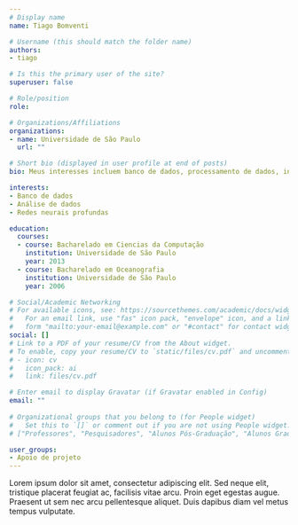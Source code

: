```yaml
---
# Display name
name: Tiago Bomventi

# Username (this should match the folder name)
authors:
- tiago

# Is this the primary user of the site?
superuser: false

# Role/position
role: 

# Organizations/Affiliations
organizations:
- name: Universidade de São Paulo
  url: ""

# Short bio (displayed in user profile at end of posts)
bio: Meus interesses incluem banco de dados, processamento de dados, inteligencia artificial...

interests:
- Banco de dados
- Análise de dados
- Redes neurais profundas

education:
  courses:
  - course: Bacharelado em Ciencias da Computação
    institution: Universidade de São Paulo
    year: 2013
  - course: Bacharelado em Oceanografia
    institution: Universidade de São Paulo
    year: 2006

# Social/Academic Networking
# For available icons, see: https://sourcethemes.com/academic/docs/widgets/#icons
#   For an email link, use "fas" icon pack, "envelope" icon, and a link in the
#   form "mailto:your-email@example.com" or "#contact" for contact widget.
social: []
# Link to a PDF of your resume/CV from the About widget.
# To enable, copy your resume/CV to `static/files/cv.pdf` and uncomment the lines below.  
# - icon: cv
#   icon_pack: ai
#   link: files/cv.pdf

# Enter email to display Gravatar (if Gravatar enabled in Config)
email: ""
  
# Organizational groups that you belong to (for People widget)
#   Set this to `[]` or comment out if you are not using People widget.  
# ["Professores", "Pesquisadores", "Alunos Pós-Graduação", "Alunos Graduação", "Apoio de projeto", "Visitantes", "Alumni"]

user_groups:
- Apoio de projeto
---
```


Lorem ipsum dolor sit amet, consectetur adipiscing elit. Sed neque elit, tristique placerat feugiat ac, facilisis vitae arcu. Proin eget egestas augue. Praesent ut sem nec arcu pellentesque aliquet. Duis dapibus diam vel metus tempus vulputate. 
